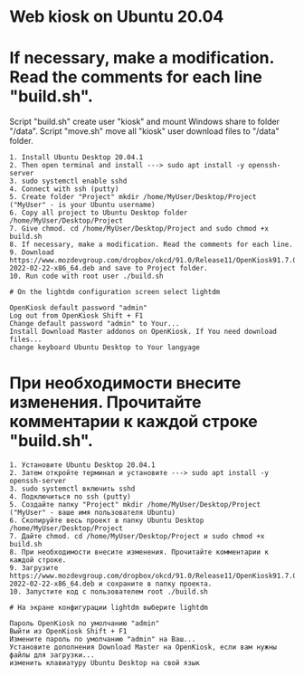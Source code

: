 # Web kiosk on Ubuntu 20.04
# If necessary, make a modification. Read the comments for each line "build.sh".

Script "build.sh" create user "kiosk" and mount Windows share to folder "/data". 
Script "move.sh" move all "kiosk" user download files to "/data" folder.

```
1. Install Ubuntu Desktop 20.04.1
2. Then open terminal and install ---> sudo apt install -y openssh-server
3. sudo systemctl enable sshd
4. Connect with ssh (putty)
5. Create folder "Project" mkdir /home/MyUser/Desktop/Project ("MyUser" - is your Ubuntu username)
6. Copy all project to Ubuntu Desktop folder /home/MyUser/Desktop/Project
7. Give chmod. cd /home/MyUser/Desktop/Project and sudo chmod +x build.sh
8. If necessary, make a modification. Read the comments for each line.
9. Download https://www.mozdevgroup.com/dropbox/okcd/91.0/Release11/OpenKiosk91.7.0-2022-02-22-x86_64.deb and save to Project folder.
10. Run code with root user ./build.sh

# On the lightdm configuration screen select lightdm

OpenKiosk default password "admin"
Log out from OpenKiosk Shift + F1
Change default password "admin" to Your...
Install Download Master addonos on OpenKiosk. If You need download files...
change keyboard Ubuntu Desktop to Your langyage

```
# При необходимости внесите изменения. Прочитайте комментарии к каждой строке "build.sh".
```
1. Установите Ubuntu Desktop 20.04.1
2. Затем откройте терминал и установите ---> sudo apt install -y openssh-server
3. sudo systemctl включить sshd
4. Подключиться по ssh (putty)
5. Создайте папку "Project" mkdir /home/MyUser/Desktop/Project ("MyUser" - ваше имя пользователя Ubuntu)
6. Скопируйте весь проект в папку Ubuntu Desktop /home/MyUser/Desktop/Project
7. Дайте chmod. cd /home/MyUser/Desktop/Project и sudo chmod +x build.sh
8. При необходимости внесите изменения. Прочитайте комментарии к каждой строке.
9. Загрузите https://www.mozdevgroup.com/dropbox/okcd/91.0/Release11/OpenKiosk91.7.0-2022-02-22-x86_64.deb и сохраните в папку проекта.
10. Запустите код с пользователем root ./build.sh

# На экране конфигурации lightdm выберите lightdm

Пароль OpenKiosk по умолчанию "admin"
Выйти из OpenKiosk Shift + F1
Измените пароль по умолчанию "admin" на Ваш...
Установите дополнения Download Master на OpenKiosk, если вам нужны файлы для загрузки...
изменить клавиатуру Ubuntu Desktop на свой язык
```

